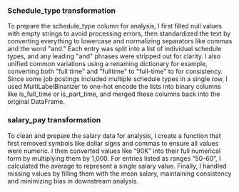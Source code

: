 ### Schedule_type transformation
To prepare the schedule_type column for analysis, I first filled null values with empty strings to avoid processing errors, then standardized the text by converting everything to lowercase and normalizing separators like commas and the word "and." Each entry was split into a list of individual schedule types, and any leading "and" phrases were stripped out for clarity. I also unified common variations using a renaming dictionary for example, converting both "full time" and "fulltime" to "full-time" to for consistency. Since some job postings included multiple schedule types in a single row, I used MultiLabelBinarizer to one-hot encode the lists into binary columns like is_full_time or is_part_time, and merged these columns back into the original DataFrame. 

 ### salary_pay transformation

 To clean and prepare the salary data for analysis, I create a function that first removed symbols like dollar signs and commas to ensure all values were numeric. I then converted values like “90K” into their full numerical form by multiplying them by 1,000. For entries listed as ranges “50-60”, I calculated the average to represent a single salary value. Finally, I handled missing values by filling them with the mean salary, maintaining consistency and minimizing bias in downstream analysis.